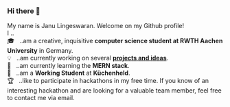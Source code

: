### Hi there 👋
My name is Janu Lingeswaran. Welcome on my Github profile!  
I ..  
:mortar_board:&nbsp;&nbsp; ..am a creative, inquisitive **computer science student at RWTH Aachen University** in Germany.  
:bulb:&nbsp;&nbsp; ..am currently working on several [**projects and ideas**](Janus_Projects.md).  
:seedling:&nbsp;&nbsp; ..am currently learning the **MERN stack**.  
:briefcase:&nbsp;&nbsp; ..am a **Working Student** at **Küchenheld**.  
:trophy:&nbsp;&nbsp; ..like to participate in hackathons in my free time. If you know of an interesting hackathon and are looking for a valuable team member, feel free to contact me via email.  

<!--
Besides being a **working student** at **Küchenheld**, I am currently working on the following projects and ideas:

- :revolving_hearts: :globe_with_meridians: &nbsp; Dating apps for ethnic diasporas and the special needs of them
- :book: :iphone: &nbsp; An app for bookworms, authors and those who want to become one in the guise of a social media platform
- :computer: :soccer: &nbsp; Web scraping + data analysis, especially in soccer
- :video_game: :muscle: &nbsp; Gamification in the area of learning + fitness

I am also working on other exciting projects which I will add here as soon as they become more concrete.



**EinGuterWaran/EinGuterWaran** is a ✨ _special_ ✨ repository because its `README.md` (this file) appears on your GitHub profile.

Here are some ideas to get you started:

- 🔭 I’m currently working on ...
- 🌱 I’m currently learning ...
- 👯 I’m looking to collaborate on ...
- 🤔 I’m looking for help with ...
- 💬 Ask me about ...
- 📫 How to reach me: ...
- 😄 Pronouns: ...
- ⚡ Fun fact: ...
-->
